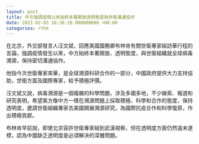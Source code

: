```yaml
---
layout: post
title: 中方強調疫情以來始終本著開放透明態度與世衛溝通協作
date: 2021-02-02 16:36:28.000000000 +08:00
categories: rthk
---
```


在北京，外交部發言人汪文斌，回應美國國務卿布林肯有關世衛專家組訪華行程的言論，強調疫情發生以來，中方始終本著開放、透明態度，與世衛組織就全球病毒溯源，保持密切溝通協作。

他指今次世衛專家來華，是全球溯源科研合作的一部分，中國政府提供大力支持協助，世衛方面及國際專家，給予積極評價。

汪文斌又說，病毒溯源是一個複雜的科學問題，涉及多國多地，不少線索、報道和研究表明，希望美方像中方一樣在溯源問題上採取積極、科學和合作的態度，保持透明度，邀請世衛組織專家去美國開展溯源研究，為國際抗疫合作和科學復原，作出積極貢獻。

布林肯早前說，即使北京容許世衛專家組到武漢視察，但在透明度方面仍然遠未達標，認為中國缺乏透明度是必須解決的深層問題。
